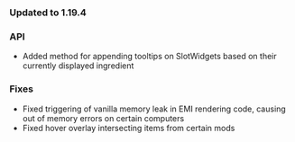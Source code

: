### Updated to 1.19.4

### API
* Added method for appending tooltips on SlotWidgets based on their currently displayed ingredient

### Fixes
* Fixed triggering of vanilla memory leak in EMI rendering code, causing out of memory errors on certain computers
* Fixed hover overlay intersecting items from certain mods